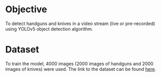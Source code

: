# Objective

To detect handguns and knives in a video stream (live or pre-recorded) using YOLOv5 object detection algorithm.

# Dataset
To train the model, 4000 images (2000 images of handguns and 2000 images of knives) were used. The link to the dataset can be found [here](https://www.kaggle.com/datasets/raghavnanjappan/weapon-dataset-for-yolov5).
